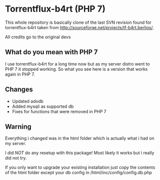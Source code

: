 
# Torrentflux-b4rt (PHP 7)
This whole repository is basically clone of the last SVN revision found 
for torrentflux-b4rt taken from http://sourceforge.net/projects/tf-b4rt.berlios/.

All credits go to the original devs

## What do you mean with PHP 7
I use torrentflux-b4rt for a long time now but as my server distro went to PHP 7 
it stopped working. So what you see here is a version that works again in PHP 7.

## Changes
* Updated adodb
* Added mysqli as supported db
* Fixes for functions that were removed in PHP 7

## Warning
Everything i changed was in the html folder which is actually what i had on my server.

I did *NOT* do any resetup with this package! Most likely it works but i really did not try.

If you only want to upgrade your existing installation just copy the contents of the html
folder except your db config in /html/inc/config/config.db.php
